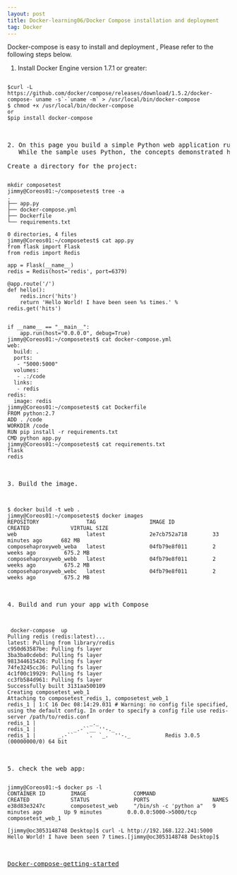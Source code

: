 ```yaml
---
layout: post
title: Docker-learning06/Docker Compose installation and deployment
tag: Docker
---
```


Docker-compose is easy to install and deployment , Please refer to the following steps below.

1. Install Docker Engine version 1.7.1 or greater:
<pre><code>
$curl -L https://github.com/docker/compose/releases/download/1.5.2/docker-compose-`uname -s`-`uname -m` > /usr/local/bin/docker-compose
$ chmod +x /usr/local/bin/docker-compose
or 
$pip install docker-compose
<pre></code>

2. On this page you build a simple Python web application running on Compose. The application uses the Flask framework and increments a value in Redis.
   While the sample uses Python, the concepts demonstrated here should be understandable even if you’re not familiar with it. 
   
Create a directory for the project:
<pre><code>
mkdir composetest
jimmy@Coreos01:~/composetest$ tree -a
.
├── app.py
├── docker-compose.yml
├── Dockerfile
└── requirements.txt

0 directories, 4 files
jimmy@Coreos01:~/composetest$ cat app.py 
from flask import Flask
from redis import Redis

app = Flask(__name__)
redis = Redis(host='redis', port=6379)

@app.route('/')
def hello():
    redis.incr('hits')
    return 'Hello World! I have been seen %s times.' % redis.get('hits')


if __name__ == "__main__":
    app.run(host="0.0.0.0", debug=True)
jimmy@Coreos01:~/composetest$ cat docker-compose.yml 
web:
  build: .
  ports:
   - "5000:5000"
  volumes:
   - .:/code
  links:
   - redis
redis:
  image: redis
jimmy@Coreos01:~/composetest$ cat Dockerfile 
FROM python:2.7
ADD . /code
WORKDIR /code
RUN pip install -r requirements.txt
CMD python app.py
jimmy@Coreos01:~/composetest$ cat requirements.txt 
flask
redis
<pre></code>

3. Build the image.

<pre><code>
$ docker build -t web .
jimmy@Coreos01:~/composetest$ docker images
REPOSITORY               TAG                 IMAGE ID            CREATED             VIRTUAL SIZE
web                      latest              2e7cb752a718        33 minutes ago      682 MB
composehaproxyweb_weba   latest              04fb79e8f011        2 weeks ago         675.2 MB
composehaproxyweb_webb   latest              04fb79e8f011        2 weeks ago         675.2 MB
composehaproxyweb_webc   latest              04fb79e8f011        2 weeks ago         675.2 MB
<pre></code>

4. Build and run your app with Compose

<pre><code>
 docker-compose  up
Pulling redis (redis:latest)...
latest: Pulling from library/redis
c950d63587be: Pulling fs layer
3ba3ba0cdebd: Pulling fs layer
981344615426: Pulling fs layer
74fe3245cc36: Pulling fs layer
4c1f00c19929: Pulling fs layer
cc3fb584d961: Pulling fs layer
Successfully built 3131aa500109
Creating composetest_web_1
Attaching to composetest_redis_1, composetest_web_1
redis_1 | 1:C 16 Dec 08:14:29.031 # Warning: no config file specified, using the default config. In order to specify a config file use redis-server /path/to/redis.conf
redis_1 |                 _._                                                  
redis_1 |            _.-``__ ''-._                                             
redis_1 |       _.-``    `.  `_.  ''-._           Redis 3.0.5 (00000000/0) 64 bit
<pre></code>

5. check the web app:
<pre><code>
jimmy@Coreos01:~$ docker ps -l
CONTAINER ID        IMAGE               COMMAND                  CREATED             STATUS              PORTS                    NAMES
e38d83e3247c        composetest_web     "/bin/sh -c 'python a"   9 minutes ago       Up 9 minutes        0.0.0.0:5000->5000/tcp   composetest_web_1

[jimmy@oc3053148748 Desktop]$ curl -L http://192.168.122.241:5000
Hello World! I have been seen 7 times.[jimmy@oc3053148748 Desktop]$ 
<pre></code>

<a href="https://docs.docker.com/compose/gettingstarted/">Docker-compose-getting-started</a>

